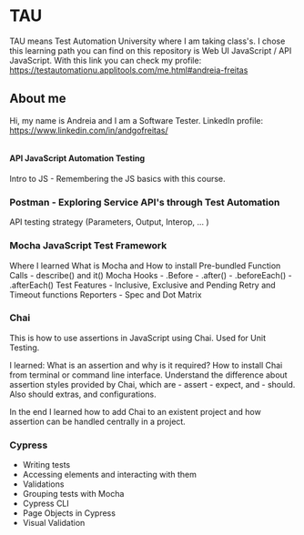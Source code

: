 # TAU

TAU means Test Automation University where I am taking class's. 
I chose this learning path you can find on this repository is
Web UI JavaScript / API JavaScript. 
With this link you can check my profile: https://testautomationu.applitools.com/me.html#andreia-freitas


## About me

Hi, my name is Andreia and I am a Software Tester.
LinkedIn profile: https://www.linkedin.com/in/andgofreitas/

###### ###### 

  
#### API JavaScript Automation Testing
Intro to JS - Remembering the JS basics with this course.

### Postman - Exploring Service API's through Test Automation 
API testing strategy (Parameters, Output, Interop, ... )

### Mocha JavaScript Test Framework 
Where I learned What is Mocha and How to install
Pre-bundled Function Calls - describe() and it()
Mocha Hooks
    - .Before 
    - .after() 
    - .beforeEach()
    - .afterEach()
Test Features - Inclusive, Exclusive and Pending
Retry and Timeout functions
Reporters - Spec and Dot Matrix 

### Chai
This is how to use assertions in JavaScript using Chai.
Used for Unit Testing.

I learned:
What is an assertion and why is it required?
How to install Chai from terminal or command line interface.
Understand the difference about assertion styles provided by Chai, which are 
    - assert
    - expect, and 
    - should. 
Also should extras, and configurations.

In the end I learned how to add Chai to an existent project and how assertion can be handled centrally in a project.


### Cypress
- Writing tests
- Accessing elements and interacting with them
- Validations
- Grouping tests with Mocha
- Cypress CLI
- Page Objects in Cypress
- Visual Validation


  

